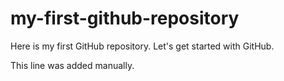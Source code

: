 # my-first-github-repository
Here is my first GitHub repository.  Let's get started with GitHub.

This line was added manually.
